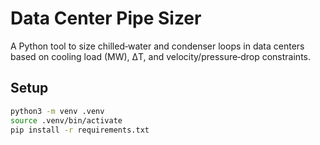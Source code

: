 # Data Center Pipe Sizer

A Python tool to size chilled‐water and condenser loops in data centers based on
cooling load (MW), ΔT, and velocity/pressure‐drop constraints.

## Setup

```bash
python3 -m venv .venv
source .venv/bin/activate
pip install -r requirements.txt